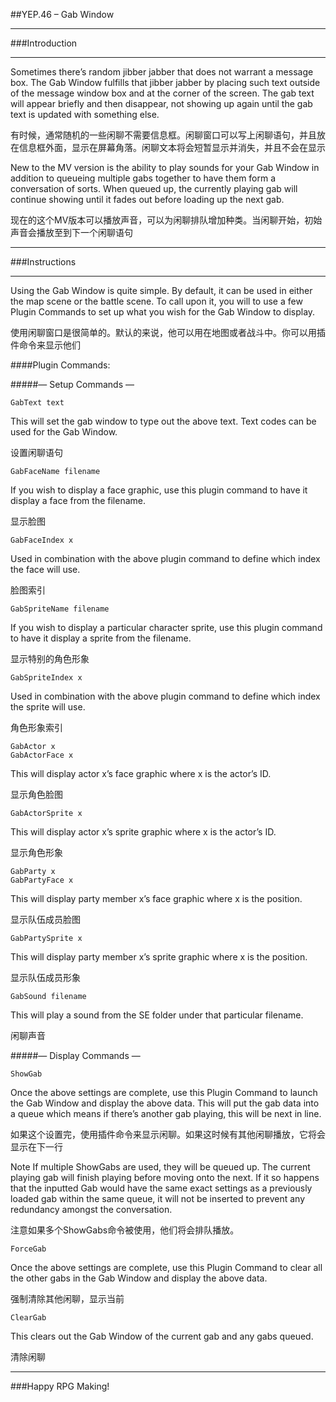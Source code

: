 ##YEP.46 – Gab Window
***
###Introduction
***
Sometimes there’s random jibber jabber that does not warrant a message box. The Gab Window fulfills that jibber jabber by placing such text outside of the message window box and at the corner of the screen. The gab text will appear briefly and then disappear, not showing up again until the gab text is updated with something else.

有时候，通常随机的一些闲聊不需要信息框。闲聊窗口可以写上闲聊语句，并且放在信息框外面，显示在屏幕角落。闲聊文本将会短暂显示并消失，并且不会在显示

New to the MV version is the ability to play sounds for your Gab Window in addition to queueing multiple gabs together to have them form a conversation of sorts. When queued up, the currently playing gab will continue showing until it fades out before loading up the next gab.

现在的这个MV版本可以播放声音，可以为闲聊排队增加种类。当闲聊开始，初始声音会播放至到下一个闲聊语句

***
###Instructions
***

Using the Gab Window is quite simple. By default, it can be used in either the map scene or the battle scene. To call upon it, you will to use a few Plugin Commands to set up what you wish for the Gab Window to display.

使用闲聊窗口是很简单的。默认的来说，他可以用在地图或者战斗中。你可以用插件命令来显示他们

####Plugin Commands:

#####— Setup Commands —

	GabText text
This will set the gab window to type out the above text. Text codes can be used for the Gab Window.

设置闲聊语句

	GabFaceName filename
If you wish to display a face graphic, use this plugin command to have it display a face from the filename.

显示脸图

	GabFaceIndex x
Used in combination with the above plugin command to define which index the face will use.

脸图索引

	GabSpriteName filename
If you wish to display a particular character sprite, use this plugin command to have it display a sprite from the filename.

显示特别的角色形象

	GabSpriteIndex x
Used in combination with the above plugin command to define which index the sprite will use.

角色形象索引

	GabActor x
	GabActorFace x
This will display actor x’s face graphic where x is the actor’s ID.

显示角色脸图

	GabActorSprite x
This will display actor x’s sprite graphic where x is the actor’s ID.

显示角色形象

	GabParty x
	GabPartyFace x
This will display party member x’s face graphic where x is the position.

显示队伍成员脸图

	GabPartySprite x
This will display party member x’s sprite graphic where x is the position.

显示队伍成员形象

	GabSound filename
This will play a sound from the SE folder under that particular filename.

闲聊声音

#####— Display Commands —

	ShowGab
Once the above settings are complete, use this Plugin Command to launch the Gab Window and display the above data. This will put the gab data into a queue which means if there’s another gab playing, this will be next in line.

如果这个设置完，使用插件命令来显示闲聊。如果这时候有其他闲聊播放，它将会显示在下一行

Note If multiple ShowGabs are used, they will be queued up. The current playing gab will finish playing before moving onto the next. If it so happens that the inputted Gab would have the same exact settings as a previously loaded gab within the same queue, it will not be inserted to prevent any redundancy amongst the conversation.

注意如果多个ShowGabs命令被使用，他们将会排队播放。

	ForceGab
Once the above settings are complete, use this Plugin Command to clear all the other gabs in the Gab Window and display the above data.

强制清除其他闲聊，显示当前

	ClearGab
This clears out the Gab Window of the current gab and any gabs queued.

清除闲聊

***
###Happy RPG Making!

